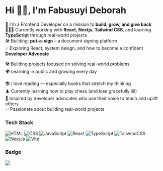 # Hi 👋🏾, I'm Fabusuyi Deborah 

🌱 I'm a Frontend Developer on a mission to **build, grow, and give back**  
👩🏾‍💻 Currently working with **React**, **Nextjs**, **Tailwind CSS**, and learning **TypeScript** through real-world projects  
🛠️ Building: **put-a-sign** – a document signing platform    
💡 Exploring React, system design, and how to become a confident **Developer Advocate**

🛠 Building projects focused on solving real-world problems  
🌍 Learning in public and growing every day

📚 I love reading — especially books that stretch my thinking  
♟️ Currently learning how to play chess (and lose gracefully 😅)  
🎤 Inspired by developer advocates who use their voice to teach and uplift others  
✨ Passionate about building real-world projects

### Tech Stack  
![HTML](https://img.shields.io/badge/-HTML5-E34F26?style=flat&logo=html5&logoColor=white)
![CSS](https://img.shields.io/badge/-CSS3-1572B6?style=flat&logo=css3&logoColor=white)
![JavaScript](https://img.shields.io/badge/-JavaScript-F7DF1E?style=flat&logo=javascript&logoColor=black)
![React](https://img.shields.io/badge/-React-61DAFB?style=flat&logo=react&logoColor=white)
![TypeScript](https://img.shields.io/badge/-TypeScript-3178C6?style=flat&logo=typescript&logoColor=white)
![TailwindCSS](https://img.shields.io/badge/-Tailwind-38B2AC?style=flat&logo=tailwind-css&logoColor=white)
![NextJs](https://img.shields.io/badge/-NextJs-F7DF1E?style=flat&logo=next-js&logoColor=black)
![Vite](https://img.shields.io/badge/-Vite-646CFF?style=flat&logo=vite&logoColor=white)

### Badge
<a href="http://www.github.com/fabusuyi-deborah"><img src="https://github-readme-streak-stats.herokuapp.com/?user=fabusuyi-deborah&stroke=ffffff&background=171717&ring=6366f1&fire=6366f1&currStreakNum=ffffff&currStreakLabel=6366f1&sideNums=ffffff&sideLabels=ffffff&dates=ffffff&hide_border=true" /></a>

